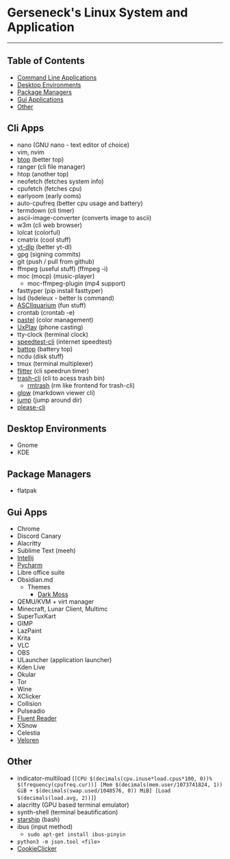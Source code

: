 # Gerseneck's Linux System and Application
---

## Table of Contents
- [Command Line Applications](#cli-apps)
- [Desktop Environments](#desktop-environments)
- [Package Managers](#package-managers)
- [Gui Applications](#gui-apps)
- [Other](#other)

## Cli Apps
- nano (GNU nano - text editor of choice)
- vim, nvim
- [btop](https://github.com/aristocratos/btop) (better top)
- ranger (cli file manager)
- htop (another top)
- neofetch (fetches system info)
- cpufetch (fetches cpu)
- earlyoom (early ooms)
- auto-cpufreq (better cpu usage and battery)
- termdown (cli timer)
- ascii-image-converter (converts image to ascii)
- w3m (cli web browser)
- lolcat (colorful)
- cmatrix (cool stuff)
- [yt-dlp](https://github.com/yt-dlp/yt-dlp) (better yt-dl)
- gpg (signing commits)
- git (push / pull from github)
- ffmpeg (useful stuff) (ffmpeg -i)
- moc (mocp) (music-player)
	- moc-ffmpeg-plugin (mp4 support)
- fasttyper (pip install fasttyper)
- lsd (lsdeleux - better ls command)
- [ASCIIquarium](https://github.com/cmatsuoka/asciiquarium) (fun stuff)
- crontab (crontab -e)
- [pastel](https://github.com/sharkdp/pastel) (color management)
- [UxPlay](https://github.com/antimof/UxPlay) (phone casting)
- tty-clock (terminal clock)
- [speedtest-cli](https://github.com/sivel/speedtest-cli) (internet speedtest)
- [battop](https://github.com/svartalf/rust-battop) (battery top)
- ncdu (disk stuff)
- tmux (terminal multiplexer)
- [flitter](https://github.com/alexozer/flitter) (cli speedrun timer)
- [trash-cli](https://github.com/andreafrancia/trash-cli) (cli to acess trash bin)
	- [rmtrash](https://github.com/PhrozenByte/rmtrash) (rm like frontend for trash-cli)
- [glow](https://github.com/charmbracelet/glow) (markdown viewer cli)
- [jump](https://github.com/gsamokovarov/jump) (jump around dir)
- [please-cli](https://github.com/NayamAmarshe/please)

## Desktop Environments
- Gnome
- KDE

## Package Managers
- flatpak

## Gui Apps
- Chrome
- Discord Canary
- Alacritty
- Sublime Text (meeh)
- [Intellij](https://www.jetbrains.com/toolbox-app/)
- [Pycharm](https://www.jetbrains.com/toolbox-app/)
- Libre office suite
- Obsidian.md
	- Themes
		- [Dark Moss](https://github.com/sergey900553/obsidian_githublike_theme)
- QEMU/KVM + virt manager
- Minecraft, Lunar Client, Multimc
- SuperTuxKart
- GIMP
- LazPaint
- Krita
- VLC
- OBS
- ULauncher (application launcher)
- Kden Live
- Okular
- Tor
- Wine
- XClicker
- Collision
- Pulseadio
- [Fluent Reader](https://github.com/yang991178/fluent-reader)
- XSnow
- Celestia
- [Veloren](https://veloren.net/)

## Other
- indicator-multiload (`[CPU $(decimals(cpu.inuse*load.cpus*100, 0))% $(frequency(cpufreq.cur))] [Mem $(decimals(mem.user/1073741824, 1)) GiB + $(decimals(swap.used/1048576, 0)) MiB] [Load $(decimals(load.avg, 2))]`)
- alacritty (GPU based terminal emulator)
- synth-shell (terminal beautification)
- [starship](https://starship.rs/) (bash)
- ibus (input method)
	- `sudo apt-get install ibus-pinyin`
- `python3 -m json.tool <file>`
- [CookieClicker](https://github.com/Sushi8756/Cookie-Clicker-2.048/tree/main)
